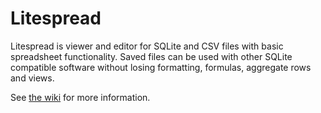 # Litespread

Litespread is viewer and editor for SQLite and CSV files with basic spreadsheet functionality. Saved files can be used with other SQLite compatible software without losing formatting, formulas, aggregate rows and views.

See [the wiki](https://github.com/karlb/litespread/wiki) for more information.
